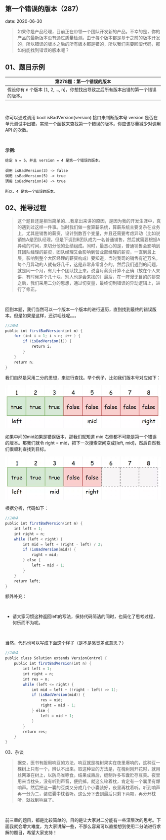  
##	第一个错误的版本（287）
date:	2020-06-30
 

> 如果你是产品经理，目前正在带领一个团队开发新的产品。不幸的是，你的产品的最新版本没有通过质量检测。由于每个版本都是基于之前的版本开发的，所以错误的版本之后的所有版本都是错的，所以我们需要回滚代码，那如何能找到错误的版本呢？

## 01、题目示例

| 第278题：第一个错误的版本                                    |
| ------------------------------------------------------------ |
| 假设你有 n 个版本 [1, 2, ..., n]，你想找出导致之后所有版本出错的第一个错误的版本。 |

<br/>

你可以通过调用 bool isBadVersion(version) 接口来判断版本号 version 是否在单元测试中出错。实现一个函数来查找第一个错误的版本。你应该尽量减少对调用 API 的次数。

<br/>

**示例:**

```
给定 n = 5，并且 version = 4 是第一个错误的版本。

调用 isBadVersion(3) -> false
调用 isBadVersion(5) -> true
调用 isBadVersion(4) -> true

所以，4 是第一个错误的版本。
```

## 02、推导过程

> 这个题目还是相当简单的....我拿出来讲的原因，是因为我的开发生涯中，真的遇到过这样一件事。当时我们做一套算薪系统，算薪系统主要复杂在业务上，尤其是销售的薪资，设计到数百个变量，并且还需要考虑异动（比如说销售A是团队经理，但是下调到B团队成为一名普通销售，然后就需要根据A异动的时间，来切分他的业绩组成。同时，最恶心的是，普通销售会影响到其团队经理的薪资，团队经理又会影响到营业部经理的薪资，一直到最上层，影响到整个大区经理的薪资构成）要知道，当时我司的销售有近万名，每个月异动的人就有好几千，这是非常非常复杂的。然后我们遇到的问题，就是同一个月，有几十个团队找上来，说当月薪资计算不正确（放在个人来讲，有时候差个几十块，别人也是会来找的）最后，在一阵漫无目的的排查之后，我们采用二分的思想，通过切变量，最终切到错误的异动逻辑上，进行了修正。

<br/>

回到本题，我们当然可以一个版本一个版本的进行遍历，直到找到最终的错误版本。但是如果是这样，还讲毛线呢。。。

```java
//JAVA
public int firstBadVersion(int n) {
    for (int i = 1; i < n; i++ ) {
        if (isBadVersion(i)) {
            return i;
        }
    }
    return n;
}
```

我们自然是采用二分的思想，来进行查找。举个例子，比如我们版本号对应如下：

<img src="./903/1.jpg" alt="PNG" style="zoom: 80%;" />

如果中间的mid如果是错误版本，那我们就知道 mid 右侧都不可能是第一个错误的版本。那我们就令 right = mid，把下一次搜索空间变成[left, mid]，然后自然我们很顺利查找到目标。

<img src="./903/2.jpg" alt="PNG" style="zoom: 80%;" />

根据分析，代码如下：

```java
//JAVA 
public int firstBadVersion(int n) { 
    int left = 1; 
    int right = n; 
    while (left < right) { 
        int mid = left + (right - left) / 2;
        if (isBadVersion(mid)) { 
            right = mid;
        } else {
            left = mid + 1;
        }
    }
    return left;
}
```

额外补充：

<br/>

- 请大家习惯这种返回left的写法，保持代码简洁的同时，也简化了思考过程，何乐而不为呢。

<br/>

当然，代码也可以写成下面这个样子（是不是感觉差点意思？）

```java
//JAVA 
public class Solution extends VersionControl {
    public int firstBadVersion(int n) { 
        int left = 1; 
        int right = n; 
        int res = n; 
        while (left <= right) { 
            int mid = left + ((right - left) >> 1);
            if (isBadVersion(mid)) {
                res = mid;
                right = mid - 1;
            } else {
                left = mid + 1;
            }
        }
        return res;
    }
}
```

03、杂谈

> 据查，医书有服用响豆的方法，响豆就是槐树果实在夜里爆响的，这种豆一棵树上只有一个，辨认不出来。取这种豆的方法是，在槐树刚开花时，就用丝网罩在树上，以防鸟雀啄食。结果成熟后，缝制许多布囊贮存豆荚。夜里用来当枕头，没有听到声音，便扔掉。就这么轮着枕，肯定有一个囊里有爆响声。然后把这一囊的豆类又分成几个小囊装好，夜里再枕着听。听到响声再一分为二，装进囊中枕着听。这么分下去到最后只剩下两颗，再分开枕听，就找到响豆了。

<br/>

前三章的题目，都是比较简单的，目的是让大家对二分能有一些深层次的思考。下面我就会增大难度，为大家讲解一些，不那么容易可以直接想到使用二分法进行求解的题目，希望大家支持！
